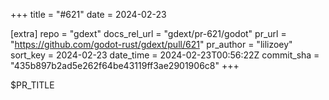 +++
title = "#621"
date = 2024-02-23

[extra]
repo = "gdext"
docs_rel_url = "gdext/pr-621/godot"
pr_url = "https://github.com/godot-rust/gdext/pull/621"
pr_author = "lilizoey"
sort_key = 2024-02-23
date_time = 2024-02-23T00:56:22Z
commit_sha = "435b897b2ad5e262f64be43119ff3ae2901906c8"
+++

$PR_TITLE
